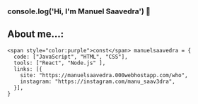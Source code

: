 ### console.log('Hi, I'm Manuel Saavedra') 👋

## About me...:

~~~
<span style="color:purple">const</span> manuelsaavedra = {
  code: ["JavaScript", "HTML", "CSS"],
  tools: ["React", "Node.js" ],
  links: [{
    site: "https://manuelsaavedra.000webhostapp.com/who",
    instagram: "https://instagram.com/manu_saav3dra",
  }],
}
~~~
